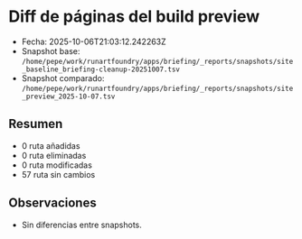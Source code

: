 # Diff de páginas del build preview

- Fecha: 2025-10-06T21:03:12.242263Z
- Snapshot base: `/home/pepe/work/runartfoundry/apps/briefing/_reports/snapshots/site_baseline_briefing-cleanup-20251007.tsv`
- Snapshot comparado: `/home/pepe/work/runartfoundry/apps/briefing/_reports/snapshots/site_preview_2025-10-07.tsv`

## Resumen
- 0 ruta añadidas
- 0 ruta eliminadas
- 0 ruta modificadas
- 57 ruta sin cambios

## Observaciones
- Sin diferencias entre snapshots.
